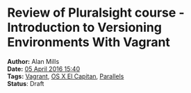 Review of Pluralsight course - Introduction to Versioning Environments With Vagrant
===================================================================================
**Author:** Alan Mills  
**Date:** [05 April 2016 15:40](/blog/history/2016-04.md)  
**Tags:** [Vagrant](/blog/categories/vagrant.md), [OS X El Capitan](/blog/categories/osx-10-10.md), [Parallels](/blog/categories/parallels.md)  
**Status**: Draft
